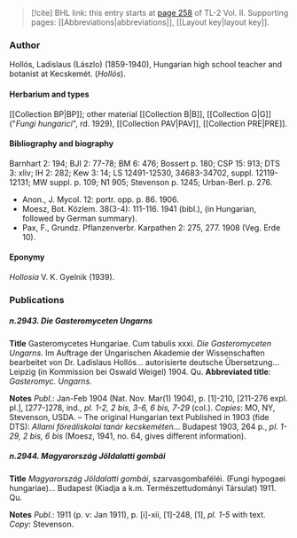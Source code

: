 > [!cite] BHL link: this entry starts at [page 258](https://www.biodiversitylibrary.org/item/103253#page/284/mode/1up) of TL-2 Vol. II.
> Supporting pages: [[Abbreviations|abbreviations]], [[Layout key|layout key]].

### Author

Hollós, Ladislaus (Lászlo) (1859-1940), Hungarian high school teacher and botanist at Kecskemét. (*Hollós*).

#### Herbarium and types

[[Collection BP|BP]]; other material [[Collection B|B]], [[Collection G|G]] ("*Fungi hungarici*", rd. 1929), [[Collection PAV|PAV]], [[Collection PRE|PRE]].

#### Bibliography and biography

Barnhart 2: 194; BJI 2: 77-78; BM 6: 476; Bossert p. 180; CSP 15: 913; DTS 3: xliv; IH 2: 282; Kew 3: 14; LS 12491-12530, 34683-34702, suppl. 12119-12131; MW suppl. p. 109; N1 905; Stevenson p. 1245; Urban-Berl. p. 276.
- Anon., J. Mycol. 12: portr. opp. p. 86. 1906.
- Moesz, Bot. Közlem. 38(3-4): 111-116. 1941 (bibl.), (in Hungarian, followed by German summary).
- Pax, F., Grundz. Pflanzenverbr. Karpathen 2: 275, 277. 1908 (Veg. Erde 10).

#### Eponymy

*Hollosia* V. K. Gyelnik (1939).

### Publications

##### n.2943. Die Gasteromyceten Ungarns

**Title**
Gasteromycetes Hungariae. Cum tabulis xxxi. *Die Gasteromyceten Ungarns*. Im Auftrage der Ungarischen Akademie der Wissenschaften bearbeitet von Dr. Ladislaus Hollós... autorisierte deutsche Übersetzung... Leipzig (in Kommission bei Oswald Weigel) 1904. Qu.
**Abbreviated title**: *Gasteromyc. Ungarns*.

**Notes**
*Publ*.: Jan-Feb 1904 (Nat. Nov. Mar(1) 1904), p. \[1\]-210, \[211-276 expl. pl.\], \[277-\]278, ind., *pl. 1-2, 2 bis, 3-6, 6 bis, 7-29* (col.). *Copies*: MO, NY, Stevenson, USDA. – The original Hungarian text Published in 1903 (fide DTS): *Allami föreáliskolai tanár kecskeméten*... Budapest 1903, 264 p., *pl. 1-29, 2 bis, 6 bis* (Moesz, 1941, no. 64, gives different information).

##### n.2944. Magyarország Jöldalatti gombái

**Title**
*Magyarország Jöldalatti gombái*, szarvasgombaféléi. (Fungi hypogaei hungariae)... Budapest (Kiadja a k.m. Természettudományi Társulat) 1911. Qu.

**Notes**
*Publ*.: 1911 (p. v: Jan 1911), p. \[i\]-xii, \[1\]-248, \[1\], *pl. 1-5* with text. *Copy*: Stevenson.

